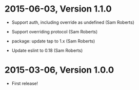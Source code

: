 2015-06-03, Version 1.1.0
=========================

 * Support auth, including override as undefined (Sam Roberts)

 * Support overriding protocol (Sam Roberts)

 * package: update tap to 1.x (Sam Roberts)

 * Update eslint to 0.18 (Sam Roberts)


2015-03-06, Version 1.0.0
=========================

 * First release!
